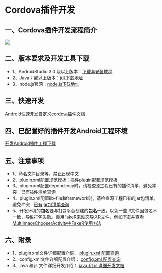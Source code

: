 # Cordova插件开发
## 一、Cordova插件开发流程简介
![](https://i.imgur.com/fHfjWWK.png)
## 二、版本要求及开发工具下载
- 1、AndroidStudio 3.0 及以上版本：[下载与安装教程](https://juejin.im/post/59c879a3f265da064703fbff)
- 2、Java 7 或以上版本：[jdk下载地址](http://www.oracle.com/technetwork/java/javase/downloads/jdk8-downloads-2133151.html)
- 3、node.js官网：[node.js下载地址](https://nodejs.org/)
## 三、快速开发
[Android快速开发自定义cordova插件文档](https://github.com/nihaohebin/CordovaPluginDevelopment/blob/master/%E6%8F%92%E4%BB%B6%E5%BC%80%E5%8F%91%E4%B8%8E%E5%AE%89%E8%A3%85.md)
## 四、已配置好的插件开发Android工程环境
[开发Android插件工程下载](https://github.com/nihaohebin/CordovaPluginDevelopment.git)
## 五、注意事项
- 1、命名文件目录等，禁止出现中文
- 2、plugin.xml配置规范模板：[插件plugin配置规范模板](https://github.com/nihaohebin/CordovaPluginDevelopment/blob/master/%E6%8F%92%E4%BB%B6plugin%E9%85%8D%E7%BD%AE%E8%A7%84%E8%8C%83%E6%A8%A1%E6%9D%BF.md)
- 3、plugin.xml配置dependency时，请检查源工程已有的插件清单，避免冲突：[已有插件清单查询](https://github.com/nihaohebin/CordovaPluginDevelopment/blob/master/%E6%BA%90%E5%B7%A5%E7%A8%8B%E6%8F%92%E4%BB%B6%E6%B8%85%E5%8D%95.md)
- 4、plugin.xml配置lib-file和framework时，请检查源工程已有的jar包清单，避免冲突：[已有jar包清单查询](https://github.com/nihaohebin/CordovaPluginDevelopment/blob/master/%E6%BA%90%E5%B7%A5%E7%A8%8B%E7%AC%AC%E4%B8%89%E6%96%B9jar%E5%8C%85%E6%B8%85%E5%8D%95.md)
- 5、开发环境的**包名**要与打包平台创建的**包名**一致，以免一些.R文件因包名不一致，导致打包失败。善用FakeR来动态导入R文件，例如[下载并查看MultiImageChooserActivity中FakeR使用方法](https://github.com/nihaohebin/CordovaPluginDevelopment/tree/master/app/src/main/java/com/synconset)
## 六、附录
- 1、plugin.xml文件详细配置介绍：
[plugin.xml 配置查询](https://github.com/nihaohebin/CordovaPluginDevelopment/blob/master/%E6%8F%92%E4%BB%B6plugin%E9%85%8D%E7%BD%AE%E4%BB%8B%E7%BB%8D.md)
- 2、config.xml文件详细配置介绍：
[config.xml 配置查询](https://github.com/nihaohebin/CordovaPluginDevelopment/blob/master/%E6%8F%92%E4%BB%B6config%E9%85%8D%E7%BD%AE%E4%BB%8B%E7%BB%8D.md)
- 3、java 和 js 文件详细开发介绍：[   java 和 js 详细开发文档](http://cordova.axuer.com/docs/zh-cn/latest/guide/platforms/android/plugin.html)
